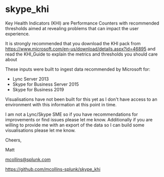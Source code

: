 # skype_khi
Key Health Indicators (KHI) are Performance Counters with recommended thresholds aimed at revealing problems that can impact the user experience.

It is strongly recommended that you download the KHI pack from https://www.microsoft.com/en-us/download/details.aspx?id=46895 and read the KHI_Guide to explain the metrics and thresholds you should care about

These inputs were built to ingest data recommended by Microsoft for:
- Lync Server 2013
- Skype for Business Server 2015 
- Skype for Business 2019

Visualisations have not been built for this yet as I don't have access to an environment with this information at this point in time.

I am not a Lync/Skype SME so if you have recommendations for improvements or find issues please let me know. Additionally if you are willing to provide me with an export of the data so I can build some visualisations please let me know.

Cheers,

Matt

mcollins@splunk.com

https://github.com/mcollins-splunk/skype_khi
